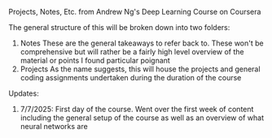 Projects, Notes, Etc. from Andrew Ng's Deep Learning Course on Coursera

The general structure of this will be broken down into two folders:

1) Notes
    These are the general takeaways to refer back to. These won't be comprehensive but will rather be a fairly high level overview
    of the material or points I found particular poignant
2) Projects
    As the name suggests, this will house the projects and general coding assignments undertaken during the duration of the course

Updates:

1. 7/7/2025: First day of the course. Went over the first week of content including the general setup of the course as well as an overview
of what neural networks are
